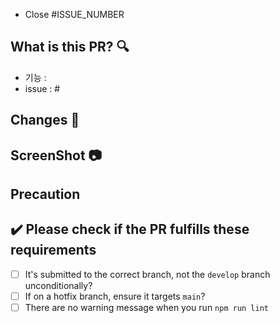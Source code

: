 - Close #ISSUE_NUMBER

## What is this PR? 🔍

- 기능 :
- issue : #

## Changes 📝

<!-- 이번 PR에서의 변경점 -->

## ScreenShot 📷

<!-- 개발 기능을 보여줄 수 있는 이미지, GIF -->

## Precaution

## ✔️ Please check if the PR fulfills these requirements

- [ ] It's submitted to the correct branch, not the `develop` branch unconditionally?
- [ ] If on a hotfix branch, ensure it targets `main`?
- [ ] There are no warning message when you run `npm run lint`
